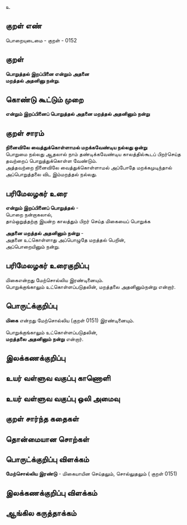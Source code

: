 உ

## குறள் எண் 

பொறையுடைமை - குறள் - 0152  

## குறள் 

**பொறுத்தல் இறப்பினை என்றும் அதனை  
மறத்தல் அதனினு நன்று.** 

## கொண்டு கூட்டும் முறை

**என்றும் இறப்பினைப் பொறுத்தல் அதனை மறத்தல் அதனினும் நன்று**

## குறள் சாரம் 

**நினைவிலே வைத்துக்கொள்ளாமல் மறக்கவேண்டிய நல்லது ஒன்று**  
பொறுமை நல்லது ஆதலால் நாம் தண்டிக்கவேண்டிய காலத்தில்கூடப் பிறர்செய்த தவற்றைப் பொறுத்துக்கொள்ள வேண்டும்.  
அத்தவற்றை நினைவிலே வைத்துக்கொள்ளாமல் அப்போதே மறக்கமுடிந்தால் அப்பொறுத்தலை விட இம்மறத்தல் நல்லது.  

## பரிமேலழகர் உரை

**என்றும் இறப்பினைப் பொறுத்தல்** -   
பொறை நன்றாகலால்,  
தாம்ஒறுத்தற்கு இயன்ற காலத்தும் பிறர் செய்த மிகையைப் பொறுக்க  

**அதனை மறத்தல் அதனினும் நன்று** -   
அதனை உட்கொள்ளாது அப்பொழுதே மறத்தல் பெறின்,  
அப்பொறையினும் நன்று.  

## பரிமேலழகர் உரைகுறிப்பு   

மிகைஎன்றது மேற்சொல்லிய இரண்டினையும்.  
பொறுக்குங்காலும் உட்கொள்ளப்படுதலின், மறத்தலை அதனினும்நன்று என்றார்.   

## பொருட்க்குறிப்பு 

**மிகை** என்றது மேற்சொல்லிய (குறள் 0151) இரண்டினையும்.  

பொறுக்குங்காலும் உட்கொள்ளப்படுதலின்,  
**மறத்தலை அதனினும் நன்று** என்றார்.  

## இலக்கணக்குறிப்பு  


## உயர் வள்ளுவ வகுப்பு காணொளி


## உயர் வள்ளுவ வகுப்பு ஒலி அமைவு 

 
## குறள் சார்ந்த கதைகள் 


## தொன்மையான சொற்கள்


## பொருட்க்குறிப்பு விளக்கம்

**மேற்சொல்லிய இரண்டு** - மிகையாயின செய்தலும், சொல்லுதலும் ( குறள் 0151)  

## இலக்கணக்குறிப்பு விளக்கம்


## ஆங்கில கருத்தாக்கம் 


